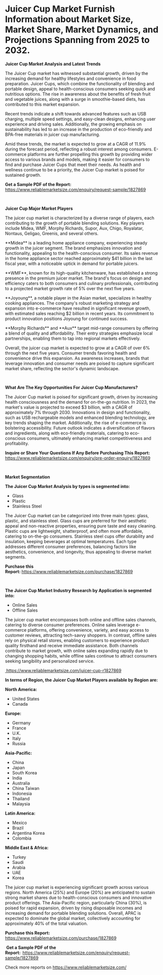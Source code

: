 <p><h1>Juicer Cup Market Furnish Information about Market Size, Market Share, Market Dynamics, and Projections Spanning from 2025 to 2032.</h1></p><p><strong>Juicer Cup Market Analysis and Latest Trends</strong></p>
<p><p>The Juicer Cup market has witnessed substantial growth, driven by the increasing demand for healthy lifestyles and convenience in food preparation. Juicer Cups, which combine the functionality of blending and portable design, appeal to health-conscious consumers seeking quick and nutritious options. The rise in awareness about the benefits of fresh fruit and vegetable juices, along with a surge in smoothie-based diets, has contributed to this market expansion.</p><p>Recent trends indicate a shift towards advanced features such as USB charging, multiple speed settings, and easy-clean designs, enhancing user experience and driving sales. Additionally, the growing emphasis on sustainability has led to an increase in the production of eco-friendly and BPA-free materials in juicer cup manufacturing.</p><p>Amid these trends, the market is expected to grow at a CAGR of 11.9% during the forecast period, reflecting a robust interest among consumers. E-commerce platforms are further propelling this growth by providing wider access to various brands and models, making it easier for consumers to find and purchase Juicer Cups that meet their needs. As health and wellness continue to be a priority, the Juicer Cup market is poised for sustained growth.</p></p>
<p><strong>Get a Sample PDF of the Report:&nbsp;</strong> <a href="https://www.reliablemarketsize.com/enquiry/request-sample/1827869?utm_campaign=2355&utm_medium=2&utm_source=Github&utm_content=ia&utm_term=07022025&utm_id=juicer-cup">https://www.reliablemarketsize.com/enquiry/request-sample/1827869</a></p>
<p>&nbsp;</p>
<p><strong>Juicer Cup Major Market Players</strong></p>
<p><p>The juicer cup market is characterized by a diverse range of players, each contributing to the growth of portable blending solutions. Key players include Midea, WMF, Morphy Richards, Supor, Aux, Chigo, Royalatar, Nontaus, Geligao, Greenis, and several others.</p><p>**Midea** is a leading home appliance company, experiencing steady growth in the juicer segment. The brand emphasizes innovation and functionality, appealing to the health-conscious consumer. Its sales revenue in the home appliance sector reached approximately $41 billion in the last fiscal year, with a noticeable uptick in demand for portable juicers.</p><p>**WMF**, known for its high-quality kitchenware, has established a strong presence in the premium juicer market. The brand's focus on design and efficiency caters to both consumers and culinary professionals, contributing to a projected market growth rate of 5% over the next five years.</p><p>**Joyoung**, a notable player in the Asian market, specializes in healthy cooking appliances. The company's robust marketing strategy and expansion into e-commerce have resulted in significant revenue growth, with estimated sales reaching $2 billion in recent years. Its commitment to product innovation positions Joyoung for continued success.</p><p>**Morphy Richards** and **Aux** target mid-range consumers by offering a blend of quality and affordability. Their entry strategies emphasize local partnerships, enabling them to tap into regional markets effectively.</p><p>Overall, the juicer cup market is expected to grow at a CAGR of over 6% through the next five years. Consumer trends favoring health and convenience drive this expansion. As awareness increases, brands that leverage innovation and consumer needs are poised to capture significant market share, reflecting the sector's dynamic landscape.</p></p>
<p>&nbsp;</p>
<p><strong>What Are The Key Opportunities For Juicer Cup Manufacturers?</strong></p>
<p><p>The Juicer Cup market is poised for significant growth, driven by increasing health consciousness and the demand for on-the-go nutrition. In 2023, the market's value is projected to exceed $3 billion, with a CAGR of approximately 7% through 2030. Innovations in design and functionality, such as USB rechargeable models and enhanced blending technology, are key trends shaping the market. Additionally, the rise of e-commerce is bolstering accessibility. Future outlook indicates a diversification of flavors and ingredients, along with eco-friendly materials, catering to eco-conscious consumers, ultimately enhancing market competitiveness and profitability.</p></p>
<p><strong>Inquire or Share Your Questions If Any Before Purchasing This Report:</strong> <a href="https://www.reliablemarketsize.com/enquiry/pre-order-enquiry/1827869?utm_campaign=2355&utm_medium=2&utm_source=Github&utm_content=ia&utm_term=07022025&utm_id=juicer-cup">https://www.reliablemarketsize.com/enquiry/pre-order-enquiry/1827869</a></p>
<p>&nbsp;</p>
<p><strong>Market Segmentation</strong></p>
<p><strong>The Juicer Cup Market Analysis by types is segmented into:</strong></p>
<p><ul><li>Glass</li><li>Plastic</li><li>Stainless Steel</li></ul></p>
<p><p>The Juicer Cup market can be categorized into three main types: glass, plastic, and stainless steel. Glass cups are preferred for their aesthetic appeal and non-reactive properties, ensuring pure taste and easy cleaning. Plastic cups are lightweight, shatterproof, and often more affordable, catering to on-the-go consumers. Stainless steel cups offer durability and insulation, keeping beverages at optimal temperatures. Each type addresses different consumer preferences, balancing factors like aesthetics, convenience, and longevity, thus appealing to diverse market segments.</p></p>
<p><strong>Purchase this Report:&nbsp;</strong><a href="https://www.reliablemarketsize.com/purchase/1827869?utm_campaign=2355&utm_medium=2&utm_source=Github&utm_content=ia&utm_term=07022025&utm_id=juicer-cup">https://www.reliablemarketsize.com/purchase/1827869</a></p>
<p>&nbsp;</p>
<p><strong>The Juicer Cup Market Industry Research by Application is segmented into:</strong></p>
<p><ul><li>Online Sales</li><li>Offline Sales</li></ul></p>
<p><p>The juicer cup market encompasses both online and offline sales channels, catering to diverse consumer preferences. Online sales leverage e-commerce platforms, offering convenience, variety, and easy access to customer reviews, attracting tech-savvy shoppers. In contrast, offline sales rely on physical retail stores, enabling customers to experience product quality firsthand and receive immediate assistance. Both channels contribute to market growth, with online sales expanding rapidly due to changing shopping habits, while offline sales continue to attract consumers seeking tangibility and personalized service.</p></p>
<p><a href="https://www.reliablemarketsize.com/juicer-cup-r1827869?utm_campaign=2355&utm_medium=2&utm_source=Github&utm_content=ia&utm_term=07022025&utm_id=juicer-cup">&nbsp;https://www.reliablemarketsize.com/juicer-cup-r1827869</a></p>
<p><strong>In terms of Region, the Juicer Cup Market Players available by Region are:</strong></p>
<p>
    <p> <strong> North America: </strong>
        <ul>
            <li>United States</li>
            <li>Canada</li>
        </ul>
        </p> 
    <p> <strong> Europe: </strong>
        <ul>
            <li>Germany</li>
            <li>France</li>
            <li>U.K.</li>
            <li>Italy</li>
            <li>Russia</li>
        </ul>
        </p> 
    <p> <strong> Asia-Pacific: </strong>
        <ul>
            <li>China</li>
            <li>Japan</li>
            <li>South Korea</li>
            <li>India</li>
            <li>Australia</li>
            <li>China Taiwan</li>
            <li>Indonesia</li>
            <li>Thailand</li>
            <li>Malaysia</li>
        </ul>
        </p> 
    <p> <strong> Latin America: </strong>
        <ul>
            <li>Mexico</li>
            <li>Brazil</li>
            <li>Argentina Korea</li>
            <li>Colombia</li>
        </ul>
        </p> 
    <p> <strong> Middle East & Africa: </strong>
        <ul>
            <li>Turkey</li>
            <li>Saudi</li>
            <li>Arabia</li>
            <li>UAE</li>
            <li>Korea</li>
        </ul>
    </p>
    </p>
<p><p>The juicer cup market is experiencing significant growth across various regions. North America (25%) and Europe (20%) are anticipated to sustain strong market shares due to health-conscious consumers and innovative product offerings. The Asia-Pacific region, particularly China (30%), is poised for rapid expansion, driven by rising disposable incomes and increasing demand for portable blending solutions. Overall, APAC is expected to dominate the global market, collectively accounting for approximately 40% of the total valuation.</p></p>
<p><strong>Purchase this Report: </strong><a href="https://www.reliablemarketsize.com/purchase/1827869?utm_campaign=2355&utm_medium=2&utm_source=Github&utm_content=ia&utm_term=07022025&utm_id=juicer-cup">https://www.reliablemarketsize.com/purchase/1827869</a></p>
<p>&nbsp;<strong>Get a Sample PDF of the Report:&nbsp;&nbsp;</strong><a href="https://www.reliablemarketsize.com/enquiry/request-sample/1827869?utm_campaign=2355&utm_medium=2&utm_source=Github&utm_content=ia&utm_term=07022025&utm_id=juicer-cup">https://www.reliablemarketsize.com/enquiry/request-sample/1827869</a></p>
<p><strong></strong></p>
<p>Check more reports on <a href="https://www.reliablemarketsize.com/?utm_campaign=2355&utm_medium=2&utm_source=Github&utm_content=ia&utm_term=07022025&utm_id=juicer-cup">https://www.reliablemarketsize.com/</a></p>